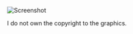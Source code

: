 ![Screenshot](https://gitlab.com/jakubolszewski/startpage-pixelart/-/raw/master/pic.jpg "Startpage Screenshot")

I do not own the copyright to the graphics.

[ci]: https://about.gitlab.com/gitlab-ci/
[index.html]: https://gitlab.com/pages/plain-html/blob/master/public/index.html
[userpages]: https://docs.gitlab.com/ce/user/project/pages/introduction.html#user-or-group-pages
[projpages]: https://docs.gitlab.com/ce/user/project/pages/introduction.html#project-pages
